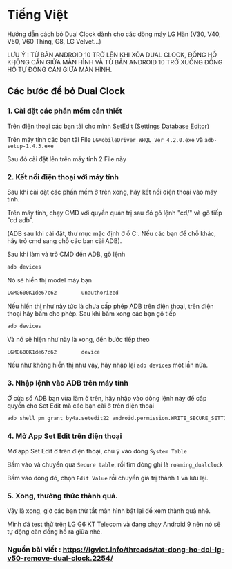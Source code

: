 # Tiếng Việt

Hướng dẫn cách bỏ Dual Clock dành cho các dòng máy LG Hàn (V30, V40, V50, V60 Thinq, G8, LG Velvet...)

LƯU Ý : TỪ BẢN ANDROID 10 TRỞ LÊN KHI XÓA DUAL CLOCK, ĐỒNG HỒ KHÔNG CĂN GIỮA MÀN HÌNH VÀ TỪ BẢN ANDROID 10 TRỞ XUỐNG ĐỒNG HỒ TỰ ĐỘNG CĂN GIỮA MÀN HÌNH.

## Các bước để bỏ Dual Clock

### 1. Cài đặt các phần mềm cần thiết

Trên điện thoại các bạn tải cho mình [SetEdit (Settings Database Editor)](https://play.google.com/store/apps/details?id=by4a.setedit22&hl=en)

Trên máy tính các bạn tải File `LGMobileDriver_WHQL_Ver_4.2.0.exe` và `adb-setup-1.4.3.exe`

Sau đó cài đặt lên trên máy tính 2 File này

### 2. Kết nối điện thoại với máy tính

Sau khi cài đặt các phần mềm ở trên xong, hãy kết nối điện thoại vào máy tính.

Trên máy tính, chạy CMD với quyền quản trị sau đó gõ lệnh "cd/" và gõ tiếp "cd adb".

(ADB sau khi cài đặt, thư mục mặc định ở ổ C:. Nếu các bạn để chỗ khác, hãy trỏ cmd sang chỗ các bạn cài ADB).

Sau khi làm và trỏ CMD đến ADB, gõ lệnh
```bash
adb devices
```
Nó sẽ hiển thị model máy bạn
```bash
LGMG600K1de67c62        unauthorized
```
Nếu hiển thị như này tức là chưa cấp phép ADB trên điện thoại, trên điện thoại hãy bấm cho phép.
Sau khi bấm xong các bạn gõ tiếp 
```bash
adb devices
```
Và nó sẽ hiện như này là xong, đến bước tiếp theo
```bash
LGMG600K1de67c62        device
```
Nếu như không hiển thị như vậy, hãy nhập lại `adb devices` một lần nữa.

### 3. Nhập lệnh vào ADB trên máy tính

Ở cửa sổ ADB bạn vừa làm ở trên, hãy nhập vào dòng lệnh này để cấp quyền cho Set Edit mà các bạn cài ở trên điện thoại
```bash
adb shell pm grant by4a.setedit22 android.permission.WRITE_SECURE_SETTINGS
```

### 4. Mở App Set Edit trên điện thoại

Mở app Set Edit ở trên điện thoại, chú ý vào dòng `System Table`

Bấm vào và chuyển qua `Secure table`, rồi tìm dòng ghi là `roaming_dualclock`

Bấm vào dòng đó, chọn `Edit Value` rồi chuyển giá trị thành `1` và lưu lại.

### 5. Xong, thưởng thức thành quả.

Vậy là xong, giờ các bạn thử tắt màn hình bật lại để xem thành quả nhé.

Mình đã test thử trên LG G6 KT Telecom và đang chạy Android 9 nên nó sẽ tự động căn đồng hồ ra giữa nhé.

### Nguồn bài viết : https://lgviet.info/threads/tat-dong-ho-doi-lg-v50-remove-dual-clock.2254/


